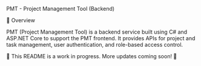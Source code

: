PMT - Project Management Tool (Backend)

📌 Overview

PMT (Project Management Tool) is a backend service built using C# and ASP.NET Core to support the PMT frontend. It provides APIs for project and task management, user authentication, and role-based access control.

🚧 This README is a work in progress. More updates coming soon! 🚧
